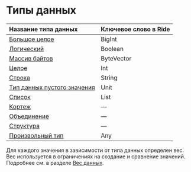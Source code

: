 # Типы данных

| Название типа данных | Ключевое слово в Ride |
| :--- | :--- |
| [Большое целое](/ru/ride/data-types/bigint) | BigInt |
| [Логический](/ru/ride/data-types/boolean) | Boolean |
| [Массив байтов](/ru/ride/data-types/byte-vector) | ByteVector |
| [Целое](/ru/ride/data-types/int) | Int |
| [Строка](/ru/ride/data-types/string) | String |
| [Тип данных пустого значения](/ru/ride/data-types/unit) | Unit |
| [Список](/ru/ride/data-types/list) | List |
| [Кортеж](/ru/ride/data-types/tuple) | — |
| [Объединение](/ru/ride/data-types/union) | — |
| [Структура](/ru/ride/structures/) | — |
| [Произвольный тип](/ru/ride/data-types/any) | Any |

Для каждого значения в зависимости от типа данных определен вес. Вес используется в ограничениях на создание и сравнение значений. Подробнее см. в разделе [Вес данных](/ru/ride/limits/weight).

